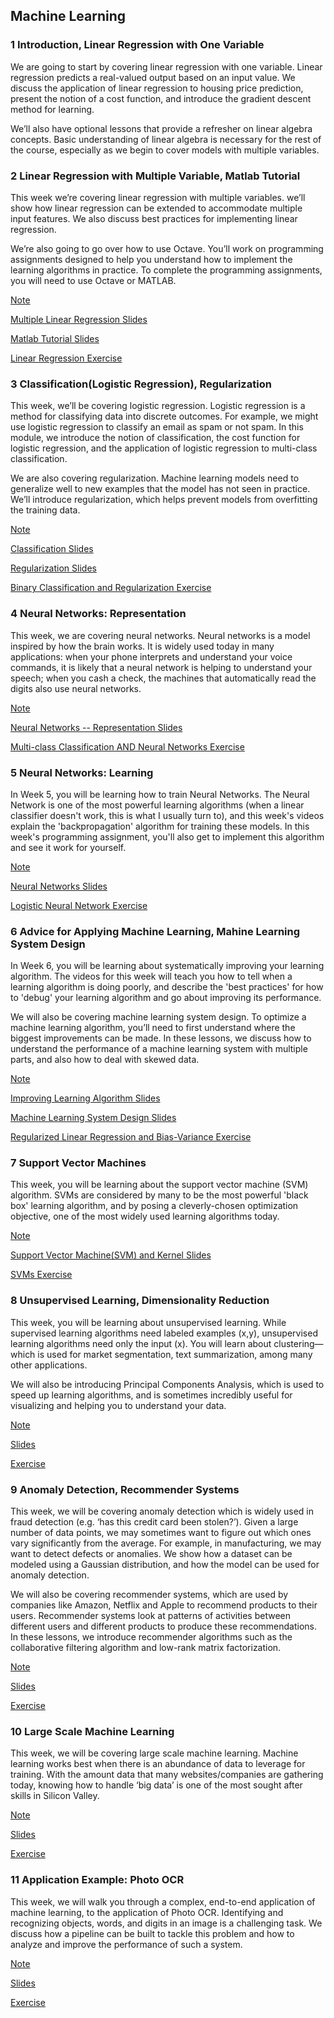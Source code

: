 ## Machine Learning

### 1 Introduction, Linear Regression with One Variable

We are going to start by covering linear regression with one variable. Linear regression predicts a real-valued output based on an input value. We discuss the application of linear regression to housing price prediction, present the notion of a cost function, and introduce the gradient descent method for learning.

We’ll also have optional lessons that provide a refresher on linear algebra concepts. Basic understanding of linear algebra is necessary for the rest of the course, especially as we begin to cover models with multiple variables.

### 2 Linear Regression with Multiple Variable, Matlab Tutorial

This week we’re covering linear regression with multiple variables. we’ll show how linear regression can be extended to accommodate multiple input features. We also discuss best practices for implementing linear regression.

We’re also going to go over how to use Octave. You’ll work on programming assignments designed to help you understand how to implement the learning algorithms in practice. To complete the programming assignments, you will need to use Octave or MATLAB.

[Note](https://github.com/JiaRuiShao/Machine-Learning/blob/master/2%20Linear%20Regression%20with%20Multiple%20Variables/README.md)

[Multiple Linear Regression Slides](https://github.com/JiaRuiShao/Machine-Learning/blob/master/2%20Linear%20Regression%20with%20Multiple%20Variables/Multivariate%20Linear%20Regression%20Slides.pdf)

[Matlab Tutorial Slides](https://github.com/JiaRuiShao/Machine-Learning/blob/master/2%20Linear%20Regression%20with%20Multiple%20Variables/Octave%2C%20Matlab%20Tutorial%20Slides.pdf)

[Linear Regression Exercise](https://github.com/JiaRuiShao/Machine-Learning/tree/master/2%20Linear%20Regression%20with%20Multiple%20Variables/Exercise/MATLAB)

### 3 Classification(Logistic Regression), Regularization

This week, we’ll be covering logistic regression. Logistic regression is a method for classifying data into discrete outcomes. For example, we might use logistic regression to classify an email as spam or not spam. In this module, we introduce the notion of classification, the cost function for logistic regression, and the application of logistic regression to multi-class classification.

We are also covering regularization. Machine learning models need to generalize well to new examples that the model has not seen in practice. We’ll introduce regularization, which helps prevent models from overfitting the training data.

[Note](https://github.com/JiaRuiShao/Machine-Learning/blob/master/3%20Classification(Logistic%20Regression)%20AND%20Regularization/README.md)

[Classification Slides](https://github.com/JiaRuiShao/Machine-Learning/blob/master/3%20Classification(Logistic%20Regression)%20AND%20Regularization/Classification(Logistic%20Regression)%20Slides.pdf)

[Regularization Slides](https://github.com/JiaRuiShao/Machine-Learning/blob/master/3%20Classification(Logistic%20Regression)%20AND%20Regularization/Regularization%20Slides.pdf)

[Binary Classification and Regularization Exercise](https://github.com/JiaRuiShao/Machine-Learning/tree/master/3%20Classification(Logistic%20Regression)%20AND%20Regularization/Classification%20and%20Regularization%20Exercise/Exercise)

### 4 Neural Networks: Representation

This week, we are covering neural networks. Neural networks is a model inspired by how the brain works. It is widely used today in many applications: when your phone interprets and understand your voice commands, it is likely that a neural network is helping to understand your speech; when you cash a check, the machines that automatically read the digits also use neural networks.

[Note](https://github.com/JiaRuiShao/Machine-Learning/blob/master/4%20Neural%20Networks%20--%20Representation/README.md)

[Neural Networks -- Representation Slides](https://github.com/JiaRuiShao/Machine-Learning/blob/master/4%20Neural%20Networks%20--%20Representation/Neural%20Networks%20--%20Representation%20Slides.pdf)

[Multi-class Classification AND Neural Networks Exercise](https://github.com/JiaRuiShao/Machine-Learning/tree/master/4%20Neural%20Networks%20--%20Representation/Multi-class%20Classification%20AND%20Neural%20Networks%20Exercise)


### 5 Neural Networks: Learning

In Week 5, you will be learning how to train Neural Networks. The Neural Network is one of the most powerful learning algorithms (when a linear classifier doesn't work, this is what I usually turn to), and this week's videos explain the 'backpropagation' algorithm for training these models. In this week's programming assignment, you'll also get to implement this algorithm and see it work for yourself.

[Note](https://github.com/JiaRuiShao/Machine-Learning/blob/master/5%20Neural%20Networks%20--%20Learning/README.md)

[Neural Networks Slides](https://github.com/JiaRuiShao/Machine-Learning/blob/master/5%20Neural%20Networks%20--%20Learning/Neural%20Network%20Slides.pdf)

[Logistic Neural Network Exercise](https://github.com/JiaRuiShao/Machine-Learning/tree/master/5%20Neural%20Networks%20--%20Learning/Logistic%20Neural%20Network%20Exercise)

### 6 Advice for Applying Machine Learning, Mahine Learning System Design

In Week 6, you will be learning about systematically improving your learning algorithm. The videos for this week will teach you how to tell when a learning algorithm is doing poorly, and describe the 'best practices' for how to 'debug' your learning algorithm and go about improving its performance.

We will also be covering machine learning system design. To optimize a machine learning algorithm, you’ll need to first understand where the biggest improvements can be made. In these lessons, we discuss how to understand the performance of a machine learning system with multiple parts, and also how to deal with skewed data.

[Note](https://github.com/JiaRuiShao/Machine-Learning/blob/master/6%20Improving%20Learning%20Algorithm%20And%20ML%20System%20Design/README.md)

[Improving Learning Algorithm Slides](https://github.com/JiaRuiShao/Machine-Learning/blob/master/6%20Improving%20Learning%20Algorithm%20And%20ML%20System%20Design/Improving%20Learning%20Algorithm%20Slides.pdf)

[Machine Learning System Design Slides](https://github.com/JiaRuiShao/Machine-Learning/blob/master/6%20Improving%20Learning%20Algorithm%20And%20ML%20System%20Design/Machine%20Learning%20System%20Design%20Slides.pdf)

[Regularized Linear Regression and Bias-Variance Exercise](https://github.com/JiaRuiShao/Machine-Learning/tree/master/6%20Improving%20Learning%20Algorithm%20And%20ML%20System%20Design/Regularized%20Linear%20Regression%20and%20Bias-Variance%20Exercise/Exercise)

### 7 Support Vector Machines

This week, you will be learning about the support vector machine (SVM) algorithm. SVMs are considered by many to be the most powerful 'black box' learning algorithm, and by posing a cleverly-chosen optimization objective, one of the most widely used learning algorithms today.

[Note](https://github.com/JiaRuiShao/Machine-Learning/blob/master/7%20Support%20Vector%20Machines(SVM)%20Algorithm/README.md)

[Support Vector Machine(SVM) and Kernel Slides](https://github.com/JiaRuiShao/Machine-Learning/blob/master/7%20Support%20Vector%20Machines(SVM)%20Algorithm/Support%20Vector%20Machine(SVM)%20and%20Kernel%20Slides.pdf)

[SVMs Exercise](https://github.com/JiaRuiShao/Machine-Learning/tree/master/7%20Support%20Vector%20Machines(SVM)%20Algorithm/Support%20Vector%20Machines%20Exercise/Exercise)

### 8 Unsupervised Learning, Dimensionality Reduction

This week, you will be learning about unsupervised learning. While supervised learning algorithms need labeled examples (x,y), unsupervised learning algorithms need only the input (x). You will learn about clustering—which is used for market segmentation, text summarization, among many other applications.

We will also be introducing Principal Components Analysis, which is used to speed up learning algorithms, and is sometimes incredibly useful for visualizing and helping you to understand your data.

[Note]()

[Slides]()

[Exercise]()

### 9 Anomaly Detection, Recommender Systems

This week, we will be covering anomaly detection which is widely used in fraud detection (e.g. ‘has this credit card been stolen?’). Given a large number of data points, we may sometimes want to figure out which ones vary significantly from the average. For example, in manufacturing, we may want to detect defects or anomalies. We show how a dataset can be modeled using a Gaussian distribution, and how the model can be used for anomaly detection.

We will also be covering recommender systems, which are used by companies like Amazon, Netflix and Apple to recommend products to their users. Recommender systems look at patterns of activities between different users and different products to produce these recommendations. In these lessons, we introduce recommender algorithms such as the collaborative filtering algorithm and low-rank matrix factorization.

[Note]()

[Slides]()

[Exercise]()

### 10 Large Scale Machine Learning

This week, we will be covering large scale machine learning. Machine learning works best when there is an abundance of data to leverage for training. With the amount data that many websites/companies are gathering today, knowing how to handle ‘big data’ is one of the most sought after skills in Silicon Valley.

[Note]()

[Slides]()

[Exercise]()

### 11 Application Example: Photo OCR

This week, we will walk you through a complex, end-to-end application of machine learning, to the application of Photo OCR. Identifying and recognizing objects, words, and digits in an image is a challenging task. We discuss how a pipeline can be built to tackle this problem and how to analyze and improve the performance of such a system.

[Note]()

[Slides]()

[Exercise]()